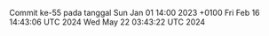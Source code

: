 Commit ke-55 pada tanggal Sun Jan 01 14:00 2023 +0100
Fri Feb 16 14:43:06 UTC 2024
Wed May 22 03:43:22 UTC 2024
